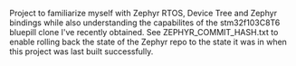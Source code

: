 Project to familiarize myself with Zephyr RTOS, Device Tree and Zephyr bindings while also understanding the capabilites of the stm32f103C8T6 bluepill clone I've recently obtained. See ZEPHYR_COMMIT_HASH.txt to enable rolling back the state of the Zephyr repo to the state it was in when this project was last built successfully.
